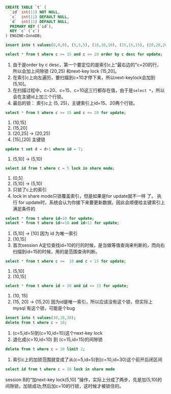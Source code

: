 ```sql
CREATE TABLE `t` (
  `id` int(11) NOT NULL,
  `c`  int(11) DEFAULT NULL,
  `d`  int(11) DEFAULT NULL,
  PRIMARY KEY (`id`),
  KEY `c` (`c`)
) ENGINE=InnoDB;

insert into t values(0,0,0), (5,5,5), (10,10,10), (15,15,15), (20,20,20), (25,25,25);
```

```sql
select * from t where c >= 15 and c <= 20 order by c desc for update;
```
1. 由于是order by c desc，第一个要定位的是索引c上“最右边的”c=20的行，所以会加上间隙锁 (20,25) 和next-key lock (15,20]。
1. 在索引c上向左遍历，要扫描到c=10才停下来，所以next-keylock会加到(5,10]。
1. 在扫描过程中，c=20、c=15、c=10这三行都存在值，由于是`select *`，所以会在主键id上加三个行锁。
1. 最后的锁： 索引c上 (5, 25)，主键索引上id=15、20两个行锁。


```sql
select * from t where c >= 15 and c <= 20 for update;
```
1. (10,15]
1. (15,20]
3. (20,25] -> (20,25)
4. [15],[20] 主键锁


```sql
update t set d = d+1 where id = 7;
```
1. (5,10] -> (5,10)


```sql
select id from t where c = 5 lock in share mode;
```
1. (0,5]
1. (5,10] -> (5,10)
1. 只锁了c上的索引
1. lock in share mode只锁覆盖索引，但是如果是for update就不一样 了。 执行 for update时，系统会认为你接下来要更新数据，因此会顺便给主键索引上满足条件的


```sql
select * from t where id=10 for update;
select * from t where id>=10 and id<11 for update;
```
1. (5,10] -> [10] 因为 id 为唯一索引
1. (10,15]
1. 首次session A定位查找id=10的行的时候，是当做等值查询来判断的，而向右扫描到id=15的时候，用的是范围查询判断。


```sql
select * from t where c >=  10 and c < 15 for update;
```
1. (5,10]
1. (10,15]


```sql
select * from t where id > 10 and id <= 15 for update;
```
1. (10, 15]
1. (15, 20] -> (15,20]  因为id是唯一索引，所以应该没有这个锁，但实际上 mysql 有这个锁，可能是个bug


```sql
insert into t values(30,10,30);
delete from t where c = 10;
```
1. (c=5,id=5)到(c=10,id=10)这个next-key lock
1. 退化成(c=10,id=10) 到 (c=15,id=15)的间隙锁


```sql
delete from t where c = 10 limit 2;
```
1. 索引c上的加锁范围就变成了从(c=5,id=5)到(c=10,id=30)这个前开后闭区间


```sql
select id from t where c = 10 lock in share mode
```
session B的“加next-key lock(5,10] ”操作，实际上分成了两步，先是加(5,10)的间隙锁，加锁成功;然后加c=10的行锁，这时候才被锁住的。

